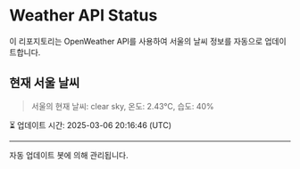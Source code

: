 
# Weather API Status

이 리포지토리는 OpenWeather API를 사용하여 서울의 날씨 정보를 자동으로 업데이트합니다.

## 현재 서울 날씨
> 서울의 현재 날씨: clear sky, 온도: 2.43°C, 습도: 40%

⏳ 업데이트 시간: 2025-03-06 20:16:46 (UTC)

---
자동 업데이트 봇에 의해 관리됩니다.
